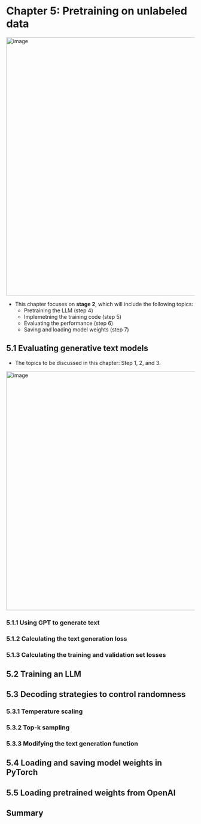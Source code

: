 # Chapter 5: Pretraining on unlabeled data

<img width="690" alt="image" src="https://github.com/user-attachments/assets/a5515921-45e8-4f88-ad49-39f11137b9a3" />

* This chapter focuses on **stage 2**, which will include the following topics:
    * Pretraining the LLM (step 4)
    * Implemetning the training code (step 5)
    * Evaluating the performance (step 6)
    * Saving and loading model weights (step 7) 

## 5.1 Evaluating generative text models

* The topics to be discussed in this chapter: Step 1, 2, and 3.

<img width="638" alt="image" src="https://github.com/user-attachments/assets/dd14820c-74af-453b-a88b-c5d522bb3a0f" />

### 5.1.1 Using GPT to generate text

### 5.1.2 Calculating the text generation loss

### 5.1.3 Calculating the training and validation set losses

## 5.2 Training an LLM

## 5.3  Decoding strategies to control randomness

### 5.3.1 Temperature scaling

### 5.3.2 Top-k sampling

### 5.3.3 Modifying the text generation function

## 5.4 Loading and saving model weights in PyTorch

## 5.5 Loading pretrained weights from OpenAI

## Summary

